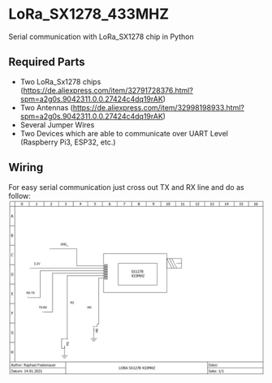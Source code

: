 # LoRa_SX1278_433MHZ
Serial communication with LoRa_SX1278 chip in Python

## Required Parts

* Two LoRa_Sx1278 chips (https://de.aliexpress.com/item/32791728376.html?spm=a2g0s.9042311.0.0.27424c4dq19rAK) 
* Two Antennas (https://de.aliexpress.com/item/32998198933.html?spm=a2g0s.9042311.0.0.27424c4dq19rAK)
* Several Jumper Wires
* Two Devices which are able to communicate over UART Level (Raspberry Pi3, ESP32, etc.)

## Wiring

For easy serial communication just cross out TX and RX line and do as follow:
![alt text](https://github.com/rfe7840/LoRa_SX1278_433MHZ/blob/main/1_lora_sx1278_433mhz.jpg)





